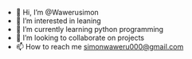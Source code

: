 - 👋 Hi, I’m @Wawerusimon
- 👀 I’m interested in leaning
- 🌱 I’m currently learning python programming
- 💞️ I’m looking to collaborate on projects
- 📫 How to reach me simonwaweru000@gmail.com

<!---
Wawerusimon/Wawerusimon is a ✨ Great ✨ repository because its `README.md` (this file) appears on your GitHub profile.
You can click the Preview link to take a look at your changes.
--->
